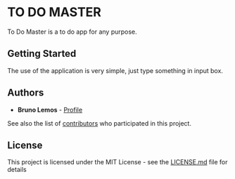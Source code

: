 # TO DO MASTER

To Do Master is a to do app for any purpose.

## Getting Started

The use of the application is very simple, just type something in input box.

## Authors

* **Bruno Lemos** - [Profile](https://github.com/CaosMen)

See also the list of [contributors](https://github.com/CaosMen/BIN2DEC/contributors) who participated in this project.

## License

This project is licensed under the MIT License - see the [LICENSE.md](LICENSE.md) file for details
